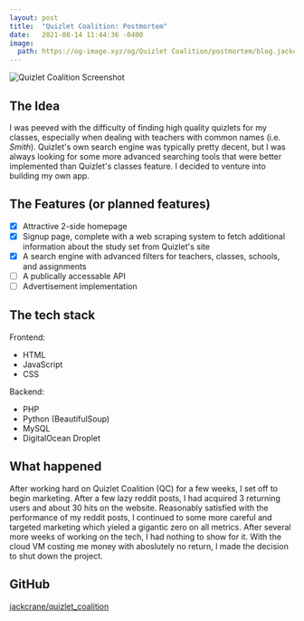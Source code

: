 ```yaml
---
layout: post
title:  "Quizlet Coalition: Postmortem"
date:   2021-08-14 11:44:36 -0400
image:
  path: https://og-image.xyz/og/Quizlet Coalition/postmortem/blog.jackcrane.rocks/https/menlo/cheerfulorange/{{h}}ffffff/data.png
---
```


![Quizlet Coalition Screenshot](https://jackcrane.rocks/qc.png)

## The Idea

I was peeved with the difficulty of finding high quality quizlets for my classes, especially when dealing with teachers with common names (i.e. *Smith*). Quizlet's own search engine was typically pretty decent, but I was always looking for some more advanced searching tools that were better implemented than Quizlet's classes feature. I decided to venture into building my own app.

## The Features (or planned features)

- [x] Attractive 2-side homepage
- [x] Signup page, complete with a web scraping system to fetch additional information about the study set from Quizlet's site
- [x] A search engine with advanced filters for teachers, classes, schools, and assignments
- [ ] A publically accessable API
- [ ] Advertisement implementation

## The tech stack

Frontend:

- HTML
- JavaScript
- CSS

Backend:

- PHP
- Python (BeautifulSoup)
- MySQL
- DigitalOcean Droplet

## What happened

After working hard on Quizlet Coalition (QC) for a few weeks, I set off to begin marketing. After a few lazy reddit posts, I had acquired 3 returning users and about 30 hits on the website. Reasonably satisfied with the performance of my reddit posts, I continued to some more careful and targeted marketing which yieled a gigantic zero on all metrics. After several more weeks of working on the tech, I had nothing to show for it. With the cloud VM costing me money with aboslutely no return, I made the decision to shut down the project.

## GitHub

[jackcrane/quizlet_coalition](https://github.com/jackcrane/quizlet_coalition)

<script data-name="BMC-Widget" data-cfasync="false" src="https://cdnjs.buymeacoffee.com/1.0.0/widget.prod.min.js" data-id="jackcrane" data-description="Support me on Buy me a coffee!" data-message="Feeling generous?" data-color="#FFDD00" data-position="Right" data-x_margin="18" data-y_margin="18"></script>